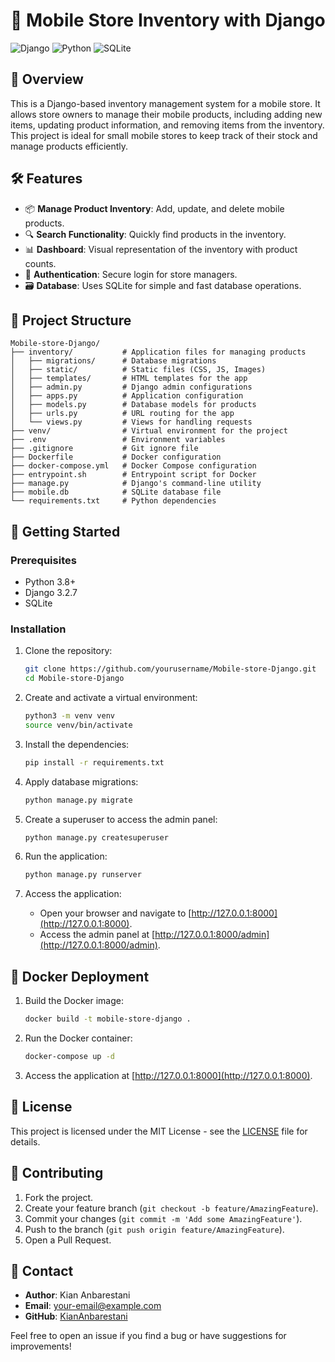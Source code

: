 
# 📱 Mobile Store Inventory with Django

![Django](https://img.shields.io/badge/Django-3.2.7-green.svg) ![Python](https://img.shields.io/badge/Python-3.11-blue.svg) ![SQLite](https://img.shields.io/badge/SQLite-3-lightgrey.svg)

## 🚀 Overview

This is a Django-based inventory management system for a mobile store. It allows store owners to manage their mobile products, including adding new items, updating product information, and removing items from the inventory. This project is ideal for small mobile stores to keep track of their stock and manage products efficiently.

## 🛠 Features

- 📦 **Manage Product Inventory**: Add, update, and delete mobile products.
- 🔍 **Search Functionality**: Quickly find products in the inventory.
- 📊 **Dashboard**: Visual representation of the inventory with product counts.
- 🔐 **Authentication**: Secure login for store managers.
- 🗃️ **Database**: Uses SQLite for simple and fast database operations.

## 📂 Project Structure

```
Mobile-store-Django/
├── inventory/           # Application files for managing products
│   ├── migrations/      # Database migrations
│   ├── static/          # Static files (CSS, JS, Images)
│   ├── templates/       # HTML templates for the app
│   ├── admin.py         # Django admin configurations
│   ├── apps.py          # Application configuration
│   ├── models.py        # Database models for products
│   ├── urls.py          # URL routing for the app
│   └── views.py         # Views for handling requests
├── venv/                # Virtual environment for the project
├── .env                 # Environment variables
├── .gitignore           # Git ignore file
├── Dockerfile           # Docker configuration
├── docker-compose.yml   # Docker Compose configuration
├── entrypoint.sh        # Entrypoint script for Docker
├── manage.py            # Django's command-line utility
├── mobile.db            # SQLite database file
└── requirements.txt     # Python dependencies
```

## 🚀 Getting Started

### Prerequisites

- Python 3.8+
- Django 3.2.7
- SQLite

### Installation

1. Clone the repository:

    ```bash
    git clone https://github.com/yourusername/Mobile-store-Django.git
    cd Mobile-store-Django
    ```

2. Create and activate a virtual environment:

    ```bash
    python3 -m venv venv
    source venv/bin/activate
    ```

3. Install the dependencies:

    ```bash
    pip install -r requirements.txt
    ```

4. Apply database migrations:

    ```bash
    python manage.py migrate
    ```

5. Create a superuser to access the admin panel:

    ```bash
    python manage.py createsuperuser
    ```

6. Run the application:

    ```bash
    python manage.py runserver
    ```

7. Access the application:

   - Open your browser and navigate to [http://127.0.0.1:8000](http://127.0.0.1:8000).
   - Access the admin panel at [http://127.0.0.1:8000/admin](http://127.0.0.1:8000/admin).

## 🐳 Docker Deployment

1. Build the Docker image:

    ```bash
    docker build -t mobile-store-django .
    ```

2. Run the Docker container:

    ```bash
    docker-compose up -d
    ```

3. Access the application at [http://127.0.0.1:8000](http://127.0.0.1:8000).

## 📝 License

This project is licensed under the MIT License - see the [LICENSE](LICENSE) file for details.

## 🤝 Contributing

1. Fork the project.
2. Create your feature branch (`git checkout -b feature/AmazingFeature`).
3. Commit your changes (`git commit -m 'Add some AmazingFeature'`).
4. Push to the branch (`git push origin feature/AmazingFeature`).
5. Open a Pull Request.

## 💬 Contact

- **Author**: Kian Anbarestani
- **Email**: [your-email@example.com](mailto:your-email@example.com)
- **GitHub**: [KianAnbarestani](https://github.com/KianAnbarestani)

Feel free to open an issue if you find a bug or have suggestions for improvements!
